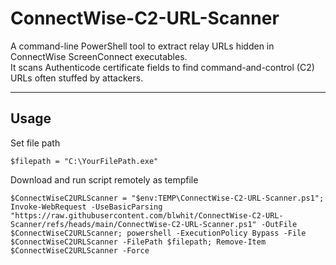 # ConnectWise-C2-URL-Scanner

A command-line PowerShell tool to extract relay URLs hidden in ConnectWise ScreenConnect executables.  
It scans Authenticode certificate fields to find command-and-control (C2) URLs often stuffed by attackers.

---

## Usage

Set file path
```
$filepath = "C:\YourFilePath.exe"
```
Download and run script remotely as tempfile
```
$ConnectWiseC2URLScanner = "$env:TEMP\ConnectWise-C2-URL-Scanner.ps1"; Invoke-WebRequest -UseBasicParsing "https://raw.githubusercontent.com/blwhit/ConnectWise-C2-URL-Scanner/refs/heads/main/ConnectWise-C2-URL-Scanner.ps1" -OutFile $ConnectWiseC2URLScanner; powershell -ExecutionPolicy Bypass -File $ConnectWiseC2URLScanner -FilePath $filepath; Remove-Item $ConnectWiseC2URLScanner -Force
```
